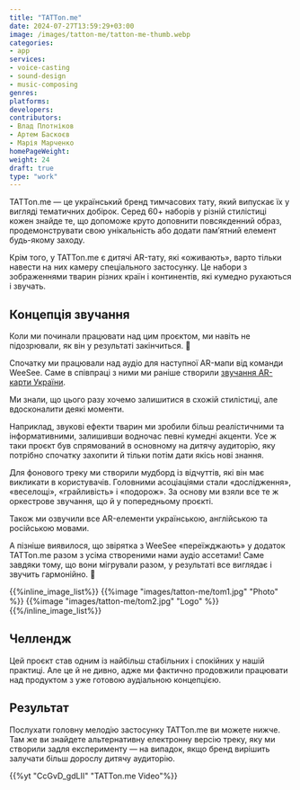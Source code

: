 ```yaml
---
title: "TATTon.me"
date: 2024-07-27T13:59:29+03:00
image: /images/tatton-me/tatton-me-thumb.webp
categories:
- app
services:
- voice-casting
- sound-design
- music-composing
genres:
platforms:
developers:
contributors:
- Влад Плотніков
- Артем Баскоєв
- Марія Марченко
homePageWeight:
weight: 24
draft: true
type: "work"
---
```


TATTon.me — це український бренд тимчасових тату, який випускає їх у вигляді тематичних добірок. Серед 60+ наборів у різній стилістиці кожен знайде те, що допоможе круто доповнити повсякденний образ, продемонструвати свою унікальність або додати пам’ятний елемент будь-якому заходу.

Крім того, у TATTon.me є дитячі AR-тату, які «оживають», варто тільки навести на них камеру спеціального застосунку. Це набори з зображеннями тварин різних країн і континентів, які кумедно рухаються і звучать.

## Концепція звучання

Коли ми починали працювати над цим проєктом, ми навіть не підозрювали, як він у результаті закінчиться. 🙂

Спочатку ми працювали над аудіо для наступної AR-мапи від команди WeeSee. Саме в співпраці з ними ми раніше створили [звучання AR-карти України](works/weesee).

Ми знали, що цього разу хочемо залишитися в схожій стилістиці, але вдосконалити деякі моменти.

Наприклад, звукові ефекти тварин ми зробили більш реалістичними та інформативними, залишивши водночас певні кумедні акценти. Усе ж таки проєкт був спрямований в основному на дитячу аудиторію, яку потрібно спочатку захопити й тільки потім дати якісь нові знання.

Для фонового треку ми створили мудборд із відчуттів, які він має викликати в користувачів. Головними асоціаціями стали «дослідження», «веселощі», «грайливість» і «подорож». За основу ми взяли все те ж оркестрове звучання, що й у попередньому проєкті.

Також ми озвучили все AR-елементи українською, англійською та російською мовами.

А пізніше виявилося, що звірятка з WeeSee «переїжджають» у додаток TATTon.me разом з усіма створеними нами аудіо ассетами! Саме завдяки тому, що вони мігрували разом, у результаті все виглядає і звучить гармонійно. 🙂

{{%inline_image_list%}}
{{%image "images/tatton-me/tom1.jpg" "Photo" %}}
{{%image "images/tatton-me/tom2.jpg" "Logo" %}}
{{%/inline_image_list%}}

## Челлендж

Цей проєкт став одним із найбільш стабільних і спокійних у нашій практиці. Але це й не дивно, адже ми фактично продовжили працювати над продуктом з уже готовою аудіальною концепцією.

## Результат

Послухати головну мелодію застосунку TATTon.me ви можете нижче. Там же ви знайдете альтернативну електронну версію треку, яку ми створили задля експерименту — на випадок, якщо бренд вирішить залучати більш дорослу дитячу аудиторію.

{{%yt "CcGvD_gdLII" "TATTon.me Video"%}}
